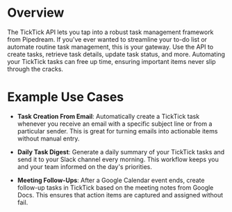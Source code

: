 # Overview

The TickTick API lets you tap into a robust task management framework from Pipedream. If you've ever wanted to streamline your to-do list or automate routine task management, this is your gateway. Use the API to create tasks, retrieve task details, update task status, and more. Automating your TickTick tasks can free up time, ensuring important items never slip through the cracks.

# Example Use Cases

- **Task Creation From Email**: Automatically create a TickTick task whenever you receive an email with a specific subject line or from a particular sender. This is great for turning emails into actionable items without manual entry.

- **Daily Task Digest**: Generate a daily summary of your TickTick tasks and send it to your Slack channel every morning. This workflow keeps you and your team informed on the day's priorities.

- **Meeting Follow-Ups**: After a Google Calendar event ends, create follow-up tasks in TickTick based on the meeting notes from Google Docs. This ensures that action items are captured and assigned without fail.
